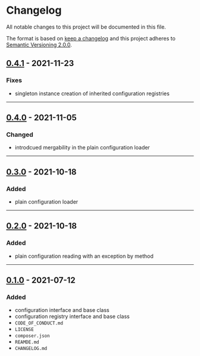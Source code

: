 # Changelog

All notable changes to this project will be documented in this file.

The format is based on [keep a changelog][xtlink-keep-a-changelog]
and this project adheres to [Semantic Versioning 2.0.0][xtlink-semantic-versioning].

## [0.4.1] - 2021-11-23

### Fixes

* singleton instance creation of inherited configuration registries

[0.4.1]: https://github.com/codekandis/configurations/compare/0.4.0..0.4.1

---
## [0.4.0] - 2021-11-05

### Changed

* introdcued mergability in the plain configuration loader

[0.4.0]: https://github.com/codekandis/configurations/compare/0.3.0..0.4.0

---
## [0.3.0] - 2021-10-18

### Added

* plain configuration loader

[0.3.0]: https://github.com/codekandis/configurations/compare/0.2.0..0.3.0

---
## [0.2.0] - 2021-10-18

### Added

* plain configuration reading with an exception by method

[0.2.0]: https://github.com/codekandis/configurations/compare/0.1.0..0.2.0

---
## [0.1.0] - 2021-07-12

### Added

* configuration interface and base class
* configuration registry interface and base class
* `CODE_OF_CONDUCT.md`
* `LICENSE`
* `composer.json`
* `REAMDE.md`
* `CHANGELOG.md`

[0.1.0]: https://github.com/codekandis/configurations/tree/0.1.0



[xtlink-keep-a-changelog]: http://keepachangelog.com/en/1.0.0/
[xtlink-semantic-versioning]: http://semver.org/spec/v2.0.0.html
